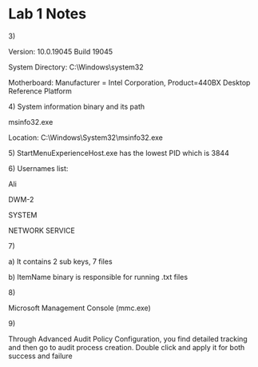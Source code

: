 # Lab 1 Notes

3\)

Version: 10.0.19045 Build 19045

System Directory: C:\Windows\system32

Motherboard: Manufacturer = Intel Corporation, Product=440BX Desktop Reference Platform



4\) System information binary and its path

msinfo32.exe

Location: C:\Windows\System32\msinfo32.exe



5\) StartMenuExperienceHost.exe has the lowest PID which is 3844



6\) Usernames list:

Ali

DWM-2

SYSTEM

NETWORK SERVICE



7\)

a) It contains 2 sub keys, 7 files

b) ItemName binary is responsible for running .txt files



8\)

Microsoft Management Console (mmc.exe)



9\)

Through Advanced Audit Policy Configuration, you find detailed tracking and then go to audit process creation. Double click and apply it for both success and failure
